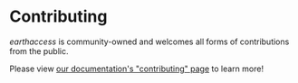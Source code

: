 # Contributing

_earthaccess_ is community-owned and welcomes all forms of contributions from the public.

Please view
[our documentation's "contributing" page](https://earthaccess.readthedocs.io/en/latest/contributing)
to learn more!

